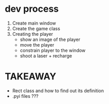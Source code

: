 # dev process
1. Create main window
2. Create the game class
3. Creating the player
    - show an image of the player
    - move the player
    - constrain player to the window
    - shoot a laser + recharge


# TAKEAWAY
- Rect class and how to find out its definition
- .pyi files ???
